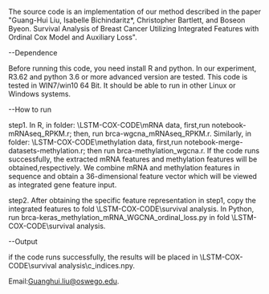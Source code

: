 The source code is an implementation of our method described in the paper "Guang-Hui Liu, Isabelle Bichindaritz*, Christopher Bartlett, and Boseon Byeon. Survival Analysis of Breast Cancer Utilizing Integrated Features with Ordinal Cox Model and Auxiliary Loss". 

--Dependence

Before running this code, you need install R and python. In our experiment, R3.62 and python 3.6 or more advanced version are tested. This code is tested in WIN7/win10 64 Bit. It should be able to run in other Linux or Windows systems.

--How to run

   step1. In R, in folder: \LSTM-COX-CODE\mRNA data\, first,run notebook-mRNAseq_RPKM.r; then, run brca-wgcna_mRNAseq_RPKM.r. Similarly, in folder: \LSTM-COX-CODE\methylation data\, first,run notebook-merge-datasets-methylation.r; then run brca-methylation_wgcna.r. If the code runs successfully, the extracted mRNA features and methylation features will be obtained,respectively. We combine mRNA and methylation features in sequence and obtain a 36-dimensional feature vector which will be viewed as integrated gene feature input.
   
   step2. After obtaining the specific feature representation in step1, copy the integrated features to fold \LSTM-COX-CODE\survival analysis\. In Python, run brca-keras_methylation_mRNA_WGCNA_ordinal_loss.py in fold \LSTM-COX-CODE\survival analysis\.
   
--Output

if the code runs successfully, the results will be placed in \LSTM-COX-CODE\survival analysis\c_indices.npy. 


Email:Guanghui.liu@oswego.edu.

